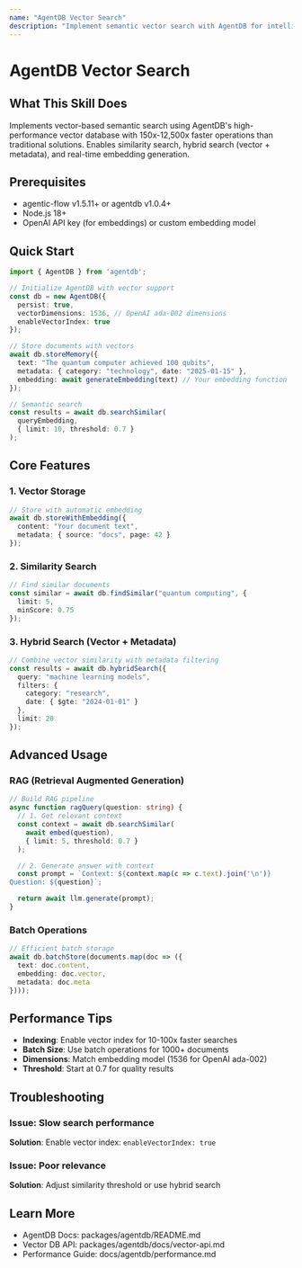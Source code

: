 ```yaml
---
name: "AgentDB Vector Search"
description: "Implement semantic vector search with AgentDB for intelligent document retrieval, similarity matching, and context-aware querying. Use when building RAG systems, semantic search engines, or intelligent knowledge bases."
---
```


# AgentDB Vector Search

## What This Skill Does

Implements vector-based semantic search using AgentDB's high-performance vector database with 150x-12,500x faster operations than traditional solutions. Enables similarity search, hybrid search (vector + metadata), and real-time embedding generation.

## Prerequisites

- agentic-flow v1.5.11+ or agentdb v1.0.4+
- Node.js 18+
- OpenAI API key (for embeddings) or custom embedding model

## Quick Start

```typescript
import { AgentDB } from 'agentdb';

// Initialize AgentDB with vector support
const db = new AgentDB({
  persist: true,
  vectorDimensions: 1536, // OpenAI ada-002 dimensions
  enableVectorIndex: true
});

// Store documents with vectors
await db.storeMemory({
  text: "The quantum computer achieved 100 qubits",
  metadata: { category: "technology", date: "2025-01-15" },
  embedding: await generateEmbedding(text) // Your embedding function
});

// Semantic search
const results = await db.searchSimilar(
  queryEmbedding,
  { limit: 10, threshold: 0.7 }
);
```

## Core Features

### 1. Vector Storage
```typescript
// Store with automatic embedding
await db.storeWithEmbedding({
  content: "Your document text",
  metadata: { source: "docs", page: 42 }
});
```

### 2. Similarity Search
```typescript
// Find similar documents
const similar = await db.findSimilar("quantum computing", {
  limit: 5,
  minScore: 0.75
});
```

### 3. Hybrid Search (Vector + Metadata)
```typescript
// Combine vector similarity with metadata filtering
const results = await db.hybridSearch({
  query: "machine learning models",
  filters: {
    category: "research",
    date: { $gte: "2024-01-01" }
  },
  limit: 20
});
```

## Advanced Usage

### RAG (Retrieval Augmented Generation)
```typescript
// Build RAG pipeline
async function ragQuery(question: string) {
  // 1. Get relevant context
  const context = await db.searchSimilar(
    await embed(question),
    { limit: 5, threshold: 0.7 }
  );

  // 2. Generate answer with context
  const prompt = `Context: ${context.map(c => c.text).join('\n')}
Question: ${question}`;

  return await llm.generate(prompt);
}
```

### Batch Operations
```typescript
// Efficient batch storage
await db.batchStore(documents.map(doc => ({
  text: doc.content,
  embedding: doc.vector,
  metadata: doc.meta
})));
```

## Performance Tips

- **Indexing**: Enable vector index for 10-100x faster searches
- **Batch Size**: Use batch operations for 1000+ documents
- **Dimensions**: Match embedding model (1536 for OpenAI ada-002)
- **Threshold**: Start at 0.7 for quality results

## Troubleshooting

### Issue: Slow search performance
**Solution**: Enable vector index: `enableVectorIndex: true`

### Issue: Poor relevance
**Solution**: Adjust similarity threshold or use hybrid search

## Learn More

- AgentDB Docs: packages/agentdb/README.md
- Vector DB API: packages/agentdb/docs/vector-api.md
- Performance Guide: docs/agentdb/performance.md
